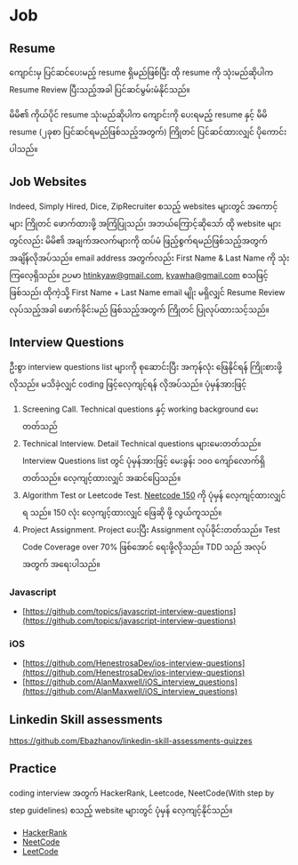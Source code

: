 # Job

## Resume

ကျောင်းမှ​ ပြင်ဆင်ပေးမည့် resume ရှိမည်ဖြစ်ပြီး ထို resume ကို သုံးမည်ဆိုပါက Resume Review ပြီးသည့်အခါ ပြင်ဆင်မွမ်းမံနိုင်သည်။

မိမိ၏ ကိုယ်ပိုင် resume သုံးမည်ဆိုပါက ကျောင်းကို ပေးရမည့် resume နှင့် မိမိ resume (၂ခုစာ ပြင်ဆင်ရမည်ဖြစ်သည့်အတွက်) ကြိုတင် ပြင်ဆင်ထားလျှင် ပိုကောင်းပါသည်။

## Job Websites

Indeed, Simply Hired, Dice, ZipRecruiter စသည့် websites များတွင် အကောင့်များ ကြိုတင် ဖောက်ထားဖို့ အကြံပြုသည်၊ အဘယ်ကြောင့်ဆိုသော် ထို website များတွင်လည်း မိမိ၏ အချက်အလက်များကို ထပ်မံ ဖြည့်စွက်ရမည်ဖြစ်သည့်အတွက် အချိန်လိုအပ်သည်။ email address အတွက်လည်း First Name & Last Name ကို သုံးကြလေ့ရှိသည်။ ဉပမာ htinkyaw@gmail.com, kyawha@gmail.com စသဖြင့် ဖြစ်သည်၊ ထိုကဲ့သို့ First Name + Last Name email မျိုး မရှိလျှင် Resume Review လုပ်သည့်အခါ ဖောက်ခိုင်းမည် ဖြစ်သည့်အတွက် ကြိုတင် ပြုလုပ်ထားသင့်သည်။

## Interview Questions

ဦးစွာ interview questions list များကို စုဆောင်းပြီး အကုန်လုံး ဖြေနိုင်ရန် ကြိုးစားဖို့လိုသည်။ မသိခဲ့လျှင် coding ဖြင့်လေ့ကျင့်ရန် လိုအပ်သည်။ ပုံမှန်အားဖြင့်

1. Screening Call. Technical questions နှင့် working background မေးတတ်သည်
2. Technical Interview. Detail Technical questions များမေးတတ်သည်။ Interview Questions list တွင် ပုံမှန်အားဖြင့် မေးခွန်း ၁၀၀ ကျော်လောက်ရှိတတ်သည်။ လေ့ကျင့်ထားလျှင် အဆင်ပြေသည်။
3. Algorithm Test or Leetcode Test. [Neetcode 150](https://neetcode.io/practice) ကို ပုံမှန် လေ့ကျင့်ထားလျှင် ရ သည်။ 150 လုံး လေ့ကျင့်ထားလျှင် ဖြေဆို ဖို့ လွယ်ကူသည်။
4. Project Assignment. Project ပေးပြီး Assignment လုပ်ခိုင်းတတ်သည်။ Test Code Coverage over 70% ဖြစ်အောင် ရေးဖို့လိုသည်။ TDD သည် အလုပ်အတွက် အရေးပါသည်။

### Javascript

- [https://github.com/topics/javascript-interview-questions](https://github.com/topics/javascript-interview-questions)

### iOS

- [https://github.com/HenestrosaDev/ios-interview-questions](https://github.com/HenestrosaDev/ios-interview-questions)
- [https://github.com/AlanMaxwell/iOS_interview_questions](https://github.com/AlanMaxwell/iOS_interview_questions)

## Linkedin Skill assessments

https://github.com/Ebazhanov/linkedin-skill-assessments-quizzes

## Practice

coding interview အတွက် HackerRank, Leetcode, NeetCode(With step by step guidelines) စသည့် website များတွင် ပုံမှန် လေ့ကျင့်နိုင်သည်။

- [HackerRank](https://www.hackerrank.com/)
- [NeetCode](https://neetcode.io/)
- [LeetCode](https://leetcode.com/)
